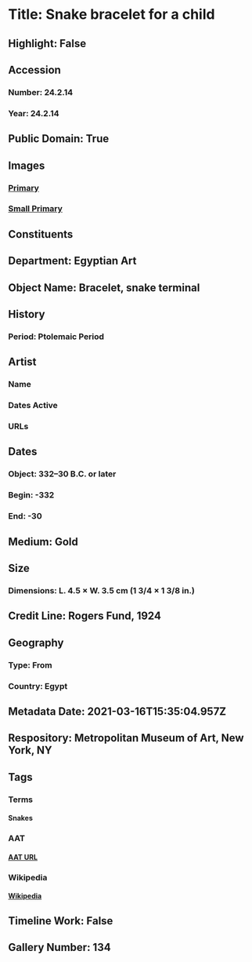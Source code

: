 # Title: Snake bracelet for a child
## Highlight: False
## Accession
### Number: 24.2.14
### Year: 24.2.14
## Public Domain: True
## Images
### [Primary](https://images.metmuseum.org/CRDImages/eg/original/DP245498.jpg)
### [Small Primary](https://images.metmuseum.org/CRDImages/eg/web-large/DP245498.jpg)
## Constituents
## Department: Egyptian Art
## Object Name: Bracelet, snake terminal
## History
### Period: Ptolemaic Period
## Artist
### Name
### Dates Active
### URLs
## Dates
### Object: 332–30 B.C. or later
### Begin: -332
### End: -30
## Medium: Gold
## Size
### Dimensions: L. 4.5 × W. 3.5 cm (1 3/4 × 1 3/8 in.)
## Credit Line: Rogers Fund, 1924
## Geography
### Type: From
### Country: Egypt
## Metadata Date: 2021-03-16T15:35:04.957Z
## Respository: Metropolitan Museum of Art, New York, NY
## Tags
### Terms
#### Snakes
### AAT
#### [AAT URL](http://vocab.getty.edu/page/aat/300250870)
### Wikipedia
#### [Wikipedia]()
## Timeline Work: False
## Gallery Number: 134